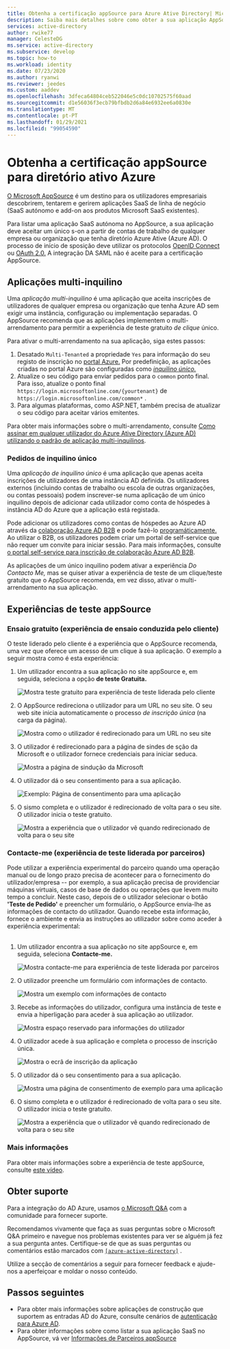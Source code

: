 ```yaml
---
title: Obtenha a certificação appSource para Azure Ative Directory| Microsoft Docs
description: Saiba mais detalhes sobre como obter a sua aplicação AppSource certificada para O Azure Ative Directory.
services: active-directory
author: rwike77
manager: CelesteDG
ms.service: active-directory
ms.subservice: develop
ms.topic: how-to
ms.workload: identity
ms.date: 07/23/2020
ms.author: ryanwi
ms.reviewer: jeedes
ms.custom: aaddev
ms.openlocfilehash: 3dfeca64804ceb522046e5c0dc10702575f60aad
ms.sourcegitcommit: d1e56036f3ecb79bfbdb2d6a84e6932ee6a0830e
ms.translationtype: MT
ms.contentlocale: pt-PT
ms.lasthandoff: 01/29/2021
ms.locfileid: "99054590"
---
```

# <a name="get-appsource-certified-for-azure-active-directory"></a>Obtenha a certificação appSource para diretório ativo Azure

[O Microsoft AppSource](https://appsource.microsoft.com/) é um destino para os utilizadores empresariais descobrirem, tentarem e gerirem aplicações SaaS de linha de negócio (SaaS autónomo e add-on aos produtos Microsoft SaaS existentes).

Para listar uma aplicação SaaS autónoma no AppSource, a sua aplicação deve aceitar um único s-on a partir de contas de trabalho de qualquer empresa ou organização que tenha diretório Azure Ative (Azure AD). O processo de início de sposição deve utilizar os protocolos [OpenID Connect](v2-protocols-oidc.md) ou [OAuth 2.0.](v2-oauth2-auth-code-flow.md) A integração DA SAML não é aceite para a certificação AppSource.

## <a name="multi-tenant-applications"></a>Aplicações multi-inquilino

Uma *aplicação multi-inquilino* é uma aplicação que aceita inscrições de utilizadores de qualquer empresa ou organização que tenha Azure AD sem exigir uma instância, configuração ou implementação separadas. O AppSource recomenda que as aplicações implementem o multi-arrendamento para permitir a experiência de teste gratuito *de clique* único.

Para ativar o multi-arrendamento na sua aplicação, siga estes passos:
1. Desatado `Multi-Tenanted` a propriedade `Yes` para informação do seu registo de inscrição no [portal Azure.](https://portal.azure.com/#blade/Microsoft_AAD_IAM/ActiveDirectoryMenuBlade/RegisteredApps) Por predefinição, as aplicações criadas no portal Azure são configuradas como *[inquilino único.](#single-tenant-applications)*
1. Atualize o seu código para enviar pedidos para o `common` ponto final. Para isso, atualize o ponto final `https://login.microsoftonline.com/{yourtenant}` de `https://login.microsoftonline.com/common*` .
1. Para algumas plataformas, como ASP.NET, também precisa de atualizar o seu código para aceitar vários emitentes.

Para obter mais informações sobre o multi-arrendamento, consulte [Como assinar em qualquer utilizador do Azure Ative Directory (Azure AD) utilizando o padrão de aplicação multi-inquilinos](howto-convert-app-to-be-multi-tenant.md).

### <a name="single-tenant-applications"></a>Pedidos de inquilino único

Uma *aplicação de inquilino único* é uma aplicação que apenas aceita inscrições de utilizadores de uma instância AD definida. Os utilizadores externos (incluindo contas de trabalho ou escola de outras organizações, ou contas pessoais) podem inscrever-se numa aplicação de um único inquilino depois de adicionar cada utilizador como conta de hóspedes à instância AD do Azure que a aplicação está registada. 

Pode adicionar os utilizadores como contas de hóspedes ao Azure AD através da [colaboração Azure AD B2B](../external-identities/what-is-b2b.md) e pode fazê-lo [programáticamente.](../../active-directory-b2c/code-samples.md) Ao utilizar o B2B, os utilizadores podem criar um portal de self-service que não requer um convite para iniciar sessão. Para mais informações, consulte [o portal self-service para inscrição de colaboração Azure AD B2B](../external-identities/self-service-portal.md).

As aplicações de um único inquilino podem ativar a experiência *Do Contacto Me,* mas se quiser ativar a experiência de teste de um clique/teste gratuito que o AppSource recomenda, em vez disso, ativar o multi-arrendamento na sua aplicação.

## <a name="appsource-trial-experiences"></a>Experiências de teste appSource

### <a name="free-trial-customer-led-trial-experience"></a>Ensaio gratuito (experiência de ensaio conduzida pelo cliente)

O teste liderado pelo cliente é a experiência que o AppSource recomenda, uma vez que oferece um acesso de um clique à sua aplicação. O exemplo a seguir mostra como é esta experiência:

1.  Um utilizador encontra a sua aplicação no site appSource e, em seguida, seleciona a opção **de teste Gratuita.**

    ![Mostra teste gratuito para experiência de teste liderada pelo cliente](./media/active-directory-devhowto-appsource-certified/customer-led-trial-step1.png)

2.  O AppSource redireciona o utilizador para um URL no seu site. O seu web site inicia automaticamente o processo *de inscrição única* (na carga da página).

    ![Mostra como o utilizador é redirecionado para um URL no seu site](./media/active-directory-devhowto-appsource-certified/customer-led-trial-step2.png)

3.  O utilizador é redirecionado para a página de sindes de sção da Microsoft e o utilizador fornece credenciais para iniciar seduca.

    ![Mostra a página de sindução da Microsoft](./media/active-directory-devhowto-appsource-certified/customer-led-trial-step3.png)

4. O utilizador dá o seu consentimento para a sua aplicação.

    ![Exemplo: Página de consentimento para uma aplicação](./media/active-directory-devhowto-appsource-certified/customer-led-trial-step4.png)

5.  O sismo completa e o utilizador é redirecionado de volta para o seu site.  O utilizador inicia o teste gratuito.

    ![Mostra a experiência que o utilizador vê quando redirecionado de volta para o seu site](./media/active-directory-devhowto-appsource-certified/customer-led-trial-step5.png)

### <a name="contact-me-partner-led-trial-experience"></a>Contacte-me (experiência de teste liderada por parceiros)

Pode utilizar a experiência experimental do parceiro quando uma operação manual ou de longo prazo precisa de acontecer para o fornecimento do utilizador/empresa -- por exemplo, a sua aplicação precisa de providenciar máquinas virtuais, casos de base de dados ou operações que levem muito tempo a concluir. Neste caso, depois de o utilizador selecionar o botão **'Teste de Pedido'** e preencher um formulário, o AppSource envia-lhe as informações de contacto do utilizador. Quando recebe esta informação, fornece o ambiente e envia as instruções ao utilizador sobre como aceder à experiência experimental:<br/><br/>

1. Um utilizador encontra a sua aplicação no site appSource e, em seguida, seleciona **Contacte-me.**

    ![Mostra contacte-me para experiência de teste liderada por parceiros](./media/active-directory-devhowto-appsource-certified/partner-led-trial-step1.png)

2. O utilizador preenche um formulário com informações de contacto.

    ![Mostra um exemplo com informações de contacto](./media/active-directory-devhowto-appsource-certified/partner-led-trial-step2.png)

3. Recebe as informações do utilizador, configura uma instância de teste e envia a hiperligação para aceder à sua aplicação ao utilizador.

    ![Mostra espaço reservado para informações do utilizador](./media/active-directory-devhowto-appsource-certified/usercontact.png)

4. O utilizador acede à sua aplicação e completa o processo de inscrição única.

    ![Mostra o ecrã de inscrição da aplicação](./media/active-directory-devhowto-appsource-certified/partner-led-trial-step3.png)

5. O utilizador dá o seu consentimento para a sua aplicação.

    ![Mostra uma página de consentimento de exemplo para uma aplicação](./media/active-directory-devhowto-appsource-certified/partner-led-trial-step4.png)

6. O sismo completa e o utilizador é redirecionado de volta para o seu site. O utilizador inicia o teste gratuito.

    ![Mostra a experiência que o utilizador vê quando redirecionado de volta para o seu site](./media/active-directory-devhowto-appsource-certified/customer-led-trial-step5.png)

### <a name="more-information"></a>Mais informações

Para obter mais informações sobre a experiência de teste appSource, consulte [este vídeo](https://aka.ms/trialexperienceforwebapps). 

## <a name="get-support"></a>Obter suporte

Para a integração do AD Azure, usamos [o Microsoft Q&A](https://docs.microsoft.com/answers/topics/azure-active-directory.html) com a comunidade para fornecer suporte.

Recomendamos vivamente que faça as suas perguntas sobre o Microsoft Q&A primeiro e navegue nos problemas existentes para ver se alguém já fez a sua pergunta antes. Certifique-se de que as suas perguntas ou comentários estão marcados com [`[azure-active-directory]`](https://docs.microsoft.com/answers/topics/azure-active-directory.html) .

Utilize a secção de comentários a seguir para fornecer feedback e ajude-nos a aperfeiçoar e moldar o nosso conteúdo.

## <a name="next-steps"></a>Passos seguintes

- Para obter mais informações sobre aplicações de construção que suportem as entradas AD do Azure, consulte cenários de [autenticação para Azure AD](authentication-flows-app-scenarios.md).
- Para obter informações sobre como listar a sua aplicação SaaS no AppSource, vá ver [Informações de Parceiros appSource](https://appsource.microsoft.com/partners)